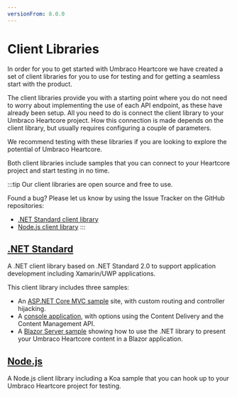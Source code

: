 ```yaml
---
versionFrom: 8.0.0
---
```


# Client Libraries

In order for you to get started with Umbraco Heartcore we have created a set of client libraries for you to use for testing and for getting a seamless start with the product. 

The client libraries provide you with a starting point where you do not need to worry about implementing the use of each API endpoint, as these have already been setup. All you need to do is connect the client library to your Umbraco Heartcore project. How this connection is made depends on the client library, but usually requires configuring a couple of parameters.

We recommend testing with these libraries if you are looking to explore the potential of Umbraco Heartcore.

Both client libraries include samples that you can connect to your Heartcore project and start testing in no time.

:::tip
Our client libraries are open source and free to use.

Found a bug? Please let us know by using the Issue Tracker on the GitHub repositories:
- [.NET Standard client library](https://github.com/umbraco/Umbraco.Headless.Client.Net/issues)
- [Node.js client library](https://github.com/umbraco/Umbraco.Headless.Client.NodeJs/issues)
:::

## [.NET Standard](Dot-Net-Core)

A .NET client library based on .NET Standard 2.0 to support application development including Xamarin/UWP applications.

This client library includes three samples:

* An [ASP.NET Core MVC sample](Dot-Net-Core/MVC-Sample) site, with custom routing and controller hijacking.
* A [console application](Dot-Net-Console/index.md), with options using the Content Delivery and the Content Management API.
* A [Blazor Server sample](https://github.com/umbraco/Umbraco.Headless.Client.Net/tree/master/samples/Umbraco.Headless.Client.Samples.BlazorServer) showing how to use the .NET library to present your Umbraco Heartcore content in a Blazor application.

## [Node.js](Node-JS)

A Node.js client library including a Koa sample that you can hook up to your Umbraco Heartcore project for testing.
